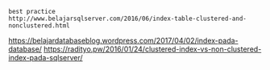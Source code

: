 ```
best practice
http://www.belajarsqlserver.com/2016/06/index-table-clustered-and-nonclustered.html
```
https://belajardatabaseblog.wordpress.com/2017/04/02/index-pada-database/
https://radityo.pw/2016/01/24/clustered-index-vs-non-clustered-index-pada-sqlserver/
